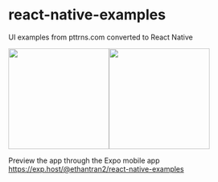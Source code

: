 # react-native-examples
UI examples from pttrns.com converted to React Native 

<img src="https://user-images.githubusercontent.com/3276358/27260564-16fb9d14-53f5-11e7-9743-23e857faa1a3.jpg" width="200px"><img src="https://user-images.githubusercontent.com/3276358/27260565-170b399a-53f5-11e7-9e10-cf777869ffbb.jpg"  width="200px">

Preview the app through the Expo mobile app 
https://exp.host/@ethantran2/react-native-examples